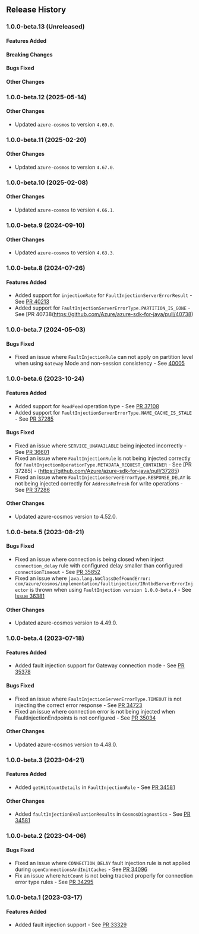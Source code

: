 ## Release History

### 1.0.0-beta.13 (Unreleased)

#### Features Added

#### Breaking Changes

#### Bugs Fixed

#### Other Changes

### 1.0.0-beta.12 (2025-05-14)

#### Other Changes
* Updated `azure-cosmos` to version `4.69.0`.

### 1.0.0-beta.11 (2025-02-20)

#### Other Changes
* Updated `azure-cosmos` to version `4.67.0`.

### 1.0.0-beta.10 (2025-02-08)

#### Other Changes
* Updated `azure-cosmos` to version `4.66.1`.

### 1.0.0-beta.9 (2024-09-10)

#### Other Changes
* Updated `azure-cosmos` to version `4.63.3`.

### 1.0.0-beta.8 (2024-07-26)

#### Features Added
* Added support for `injectionRate` for `FaultInjectionServerErrorResult` - See [PR 40213](https://github.com/Azure/azure-sdk-for-java/pull/40213)
* Added support for `FaultInjectionServerErrorType.PARTITION_IS_GONE` - See [PR 40738(https://github.com/Azure/azure-sdk-for-java/pull/40738)

### 1.0.0-beta.7 (2024-05-03)

#### Bugs Fixed
* Fixed an issue where `FaultInjectionRule` can not apply on partition level when using `Gateway` Mode and non-session consistency - See [40005](https://github.com/Azure/azure-sdk-for-java/pull/40005)

### 1.0.0-beta.6 (2023-10-24)
#### Features Added
* Added support for `ReadFeed` operation type - See [PR 37108](https://github.com/Azure/azure-sdk-for-java/pull/37108)
* Added support for `FaultInjectionServerErrorType.NAME_CACHE_IS_STALE` - See [PR 37285](https://github.com/Azure/azure-sdk-for-java/pull/37285)

#### Bugs Fixed
* Fixed an issue where `SERVICE_UNAVAILABLE` being injected incorrectly - See [PR 36601](https://github.com/Azure/azure-sdk-for-java/pull/36601)
* Fixed an issue where `FaultInjectionRule` is not being injected correctly for `FaultInjectionOperationType.METADATA_REQUEST_CONTAINER` - See [PR 37285] - (https://github.com/Azure/azure-sdk-for-java/pull/37285)
* Fixed an issue where `FaultInjectionServerErrorType.RESPONSE_DELAY` is not being injected correctly for `AddressRefresh` for write operations - See [PR 37286](https://github.com/Azure/azure-sdk-for-java/pull/37286)

#### Other Changes
* Updated azure-cosmos version to 4.52.0.

### 1.0.0-beta.5 (2023-08-21)
#### Bugs Fixed
* Fixed an issue where connection is being closed when inject `connection_delay` rule with configured delay smaller than configured `connectionTimeout` - See [PR 35852](https://github.com/Azure/azure-sdk-for-java/pull/35852)
* Fixed an issue where `java.lang.NoClassDefFoundError: com/azure/cosmos/implementation/faultinjection/IRntbdServerErrorInjector` is thrown when using `FaultInjection version 1.0.0-beta.4` - See [Issue 36381](https://github.com/Azure/azure-sdk-for-java/issues/36381)

#### Other Changes
* Updated azure-cosmos version to 4.49.0.

### 1.0.0-beta.4 (2023-07-18)
#### Features Added
* Added fault injection support for Gateway connection mode - See [PR 35378](https://github.com/Azure/azure-sdk-for-java/pull/35378)

#### Bugs Fixed
* Fixed an issue where `FaultInjectionServerErrorType.TIMEOUT` is not injecting the correct error response - See [PR 34723](https://github.com/Azure/azure-sdk-for-java/pull/34723)
* Fixed an issue where connection error is not being injected when FaultInjectionEndpoints is not configured - See [PR 35034](https://github.com/Azure/azure-sdk-for-java/pull/35034)

#### Other Changes
* Updated azure-cosmos version to 4.48.0.

### 1.0.0-beta.3 (2023-04-21)
#### Features Added
* Added `getHitCountDetails` in `FaultInjectionRule` - See [PR 34581](https://github.com/Azure/azure-sdk-for-java/pull/34581)

#### Other Changes
* Added `faultInjectionEvaluationResults` in `CosmosDiagnostics` - See [PR 34581](https://github.com/Azure/azure-sdk-for-java/pull/34581)

### 1.0.0-beta.2 (2023-04-06)
#### Bugs Fixed
* Fixed an issue where `CONNECTION_DELAY` fault injection rule is not applied during `openConnectionsAndInitCaches` - See [PR 34096](https://github.com/Azure/azure-sdk-for-java/pull/34096)
* Fix an issue where `hitCount` is not being tracked properly for connection error type rules - See [PR 34295](https://github.com/Azure/azure-sdk-for-java/pull/34295)

### 1.0.0-beta.1 (2023-03-17)
#### Features Added
* Added fault injection support - See [PR 33329](https://github.com/Azure/azure-sdk-for-java/pull/33329) 

